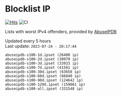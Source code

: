 # Blocklist IP

[![Hits](https://hits.seeyoufarm.com/api/count/incr/badge.svg?url=https%3A%2F%2Fgithub.com%2Fborestad%2Fblocklist-ip%2F&count_bg=%2379C83D&title_bg=%23555555&icon=&icon_color=%23E7E7E7&title=hits&edge_flat=false)](https://hits.seeyoufarm.com)  ![CI](https://img.shields.io/github/workflow/status/borestad/blocklist-ip/CI?style=flat-square)

Lists with worst IPv4 offenders, provided by [AbuseIPDB](https://www.abuseipdb.com/)

<!-- FOOTER-PLACEHOLDER -->
Updated every 5 hours<br>
Last update: `2023-07-24 - 20:17:44`
```
abuseipdb-s100-1d.ipset (26400 ip)
abuseipdb-s100-2d.ipset (30979 ip)
abuseipdb-s100-3d.ipset (33933 ip)
abuseipdb-s100-7d.ipset (41581 ip)
abuseipdb-s100-30d.ipset (63658 ip)
abuseipdb-s100-60d.ipset (66840 ip)
abuseipdb-s100-90d.ipset (124642 ip)
abuseipdb-s100-120d.ipset (159861 ip)
abuseipdb-s100-all.ipset (331548 ip)
```
